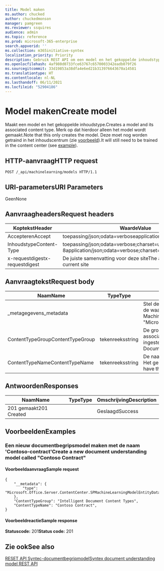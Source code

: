 ```yaml
---
title: Model maken
ms.author: chucked
author: chuckedmonson
manager: pamgreen
ms.reviewer: ssquires
audience: admin
ms.topic: reference
ms.prod: microsoft-365-enterprise
search.appverid: ''
ms.collection: m365initiative-syntex
localization_priority: Priority
description: Gebruik REST API om een model en het gekoppelde inhoudstype te maken.
ms.openlocfilehash: 4af980d0733fce63767c6570003342eadb079f26
ms.sourcegitcommit: 33d19853a38dfa4e6ed21b313976643670a14581
ms.translationtype: HT
ms.contentlocale: nl-NL
ms.lasthandoff: 06/11/2021
ms.locfileid: "52904186"
---
```

# <a name="create-model"></a><span data-ttu-id="14322-103">Model maken</span><span class="sxs-lookup"><span data-stu-id="14322-103">Create model</span></span>

<span data-ttu-id="14322-104">Maakt een model en het gekoppelde inhoudstype.</span><span class="sxs-lookup"><span data-stu-id="14322-104">Creates a model and its associated content type.</span></span> <span data-ttu-id="14322-105">Merk op dat hierdoor alleen het model wordt gemaakt.</span><span class="sxs-lookup"><span data-stu-id="14322-105">Note that this only creates the model.</span></span> <span data-ttu-id="14322-106">Deze moet nog worden getraind in het inhoudscentrum (zie [voorbeeld](rest-createmodel-method.md#examples)).</span><span class="sxs-lookup"><span data-stu-id="14322-106">It will still need to be trained in the content center (see [example](rest-createmodel-method.md#examples)).</span></span>

## <a name="http-request"></a><span data-ttu-id="14322-107">HTTP-aanvraag</span><span class="sxs-lookup"><span data-stu-id="14322-107">HTTP request</span></span>

```
POST /_api/machinelearning/models HTTP/1.1
```
## <a name="uri-parameters"></a><span data-ttu-id="14322-108">URI-parameters</span><span class="sxs-lookup"><span data-stu-id="14322-108">URI Parameters</span></span>

<span data-ttu-id="14322-109">Geen</span><span class="sxs-lookup"><span data-stu-id="14322-109">None</span></span>

## <a name="request-headers"></a><span data-ttu-id="14322-110">Aanvraagheaders</span><span class="sxs-lookup"><span data-stu-id="14322-110">Request headers</span></span>

| <span data-ttu-id="14322-111">Koptekst</span><span class="sxs-lookup"><span data-stu-id="14322-111">Header</span></span> | <span data-ttu-id="14322-112">Waarde</span><span class="sxs-lookup"><span data-stu-id="14322-112">Value</span></span> |
|--------|-------|
|<span data-ttu-id="14322-113">Accepteren</span><span class="sxs-lookup"><span data-stu-id="14322-113">Accept</span></span>|<span data-ttu-id="14322-114">toepassing/json;odata=verbose</span><span class="sxs-lookup"><span data-stu-id="14322-114">application/json;odata=verbose</span></span>|
|<span data-ttu-id="14322-115">Inhoudstype</span><span class="sxs-lookup"><span data-stu-id="14322-115">Content-Type</span></span>|<span data-ttu-id="14322-116">toepassing/json;odata=verbose;charset=utf-8</span><span class="sxs-lookup"><span data-stu-id="14322-116">application/json;odata=verbose;charset=utf-8</span></span>|
|<span data-ttu-id="14322-117">x-requestdigest</span><span class="sxs-lookup"><span data-stu-id="14322-117">x-requestdigest</span></span>|<span data-ttu-id="14322-118">De juiste samenvatting voor deze site</span><span class="sxs-lookup"><span data-stu-id="14322-118">The appropriate digest for current site</span></span>|

## <a name="request-body"></a><span data-ttu-id="14322-119">Aanvraagtekst</span><span class="sxs-lookup"><span data-stu-id="14322-119">Request body</span></span>

|<span data-ttu-id="14322-120">Naam</span><span class="sxs-lookup"><span data-stu-id="14322-120">Name</span></span>    |<span data-ttu-id="14322-121">Type</span><span class="sxs-lookup"><span data-stu-id="14322-121">Type</span></span>   |<span data-ttu-id="14322-122">Omschrijving</span><span class="sxs-lookup"><span data-stu-id="14322-122">Description</span></span> |
|--------|-------|------------|
|<span data-ttu-id="14322-123">_metagegevens</span><span class="sxs-lookup"><span data-stu-id="14322-123">_metadata</span></span>|  |<span data-ttu-id="14322-124">Stel de objectmeta in op de SPO.</span><span class="sxs-lookup"><span data-stu-id="14322-124">Set the object meta on the SPO.</span></span> <span data-ttu-id="14322-125">Gebruik altijd de waarde: {"type": "Microsoft.Office.Server.ContentCenter.SP MachineLearningModelEntityData"}.</span><span class="sxs-lookup"><span data-stu-id="14322-125">Always use the value: {"type": "Microsoft.Office.Server.ContentCenter.SPMachineLearningModelEntityData"}.</span></span> |
|<span data-ttu-id="14322-126">ContentTypeGroup</span><span class="sxs-lookup"><span data-stu-id="14322-126">ContentTypeGroup</span></span>|<span data-ttu-id="14322-127">tekenreeks</span><span class="sxs-lookup"><span data-stu-id="14322-127">string</span></span>|<span data-ttu-id="14322-128">De groep van het gekoppelde inhoudstype die aan het model is gekoppeld.</span><span class="sxs-lookup"><span data-stu-id="14322-128">The associated content type group associated with the model.</span></span> <span data-ttu-id="14322-129">Is standaard ingesteld op 'Intelligente documentinhoudtypen'.</span><span class="sxs-lookup"><span data-stu-id="14322-129">Defaulted to "Intelligent Document Content Types".</span></span>|
|<span data-ttu-id="14322-130">ContentTypeName</span><span class="sxs-lookup"><span data-stu-id="14322-130">ContentTypeName</span></span>|<span data-ttu-id="14322-131">tekenreeks</span><span class="sxs-lookup"><span data-stu-id="14322-131">string</span></span>|<span data-ttu-id="14322-132">De naam van het gekoppelde inhoudstype.</span><span class="sxs-lookup"><span data-stu-id="14322-132">The associated content type name.</span></span> <span data-ttu-id="14322-133">Het gemaakte modelbestand krijgt dezelfde naam.</span><span class="sxs-lookup"><span data-stu-id="14322-133">The created model file will have the same name.</span></span>|

## <a name="responses"></a><span data-ttu-id="14322-134">Antwoorden</span><span class="sxs-lookup"><span data-stu-id="14322-134">Responses</span></span>

| <span data-ttu-id="14322-135">Naam</span><span class="sxs-lookup"><span data-stu-id="14322-135">Name</span></span>   | <span data-ttu-id="14322-136">Type</span><span class="sxs-lookup"><span data-stu-id="14322-136">Type</span></span>  | <span data-ttu-id="14322-137">Omschrijving</span><span class="sxs-lookup"><span data-stu-id="14322-137">Description</span></span>|
|--------|-------|------------|
|<span data-ttu-id="14322-138">201 gemaakt</span><span class="sxs-lookup"><span data-stu-id="14322-138">201 Created</span></span>| |<span data-ttu-id="14322-139">Geslaagd</span><span class="sxs-lookup"><span data-stu-id="14322-139">Success</span></span>|

## <a name="examples"></a><span data-ttu-id="14322-140">Voorbeelden</span><span class="sxs-lookup"><span data-stu-id="14322-140">Examples</span></span>

### <a name="create-a-new-document-understanding-model-called-contoso-contract"></a><span data-ttu-id="14322-141">Een nieuw documentbegripsmodel maken met de naam 'Contoso-contract'</span><span class="sxs-lookup"><span data-stu-id="14322-141">Create a new document understanding model called "Contoso Contract"</span></span>

#### <a name="sample-request"></a><span data-ttu-id="14322-142">Voorbeeldaanvraag</span><span class="sxs-lookup"><span data-stu-id="14322-142">Sample request</span></span>

```
{
    "__metadata": {
        "type": "Microsoft.Office.Server.ContentCenter.SPMachineLearningModelEntityData"
    },
    "ContentTypeGroup": "Intelligent Document Content Types",
    "ContentTypeName": "Contoso Contract",
}
```

#### <a name="sample-response"></a><span data-ttu-id="14322-143">Voorbeeldreactie</span><span class="sxs-lookup"><span data-stu-id="14322-143">Sample response</span></span>

<span data-ttu-id="14322-144">**Statuscode:** 201</span><span class="sxs-lookup"><span data-stu-id="14322-144">**Status code:** 201</span></span>

## <a name="see-also"></a><span data-ttu-id="14322-145">Zie ook</span><span class="sxs-lookup"><span data-stu-id="14322-145">See also</span></span>

[<span data-ttu-id="14322-146">RESET API Syntec-documentbegripmodel</span><span class="sxs-lookup"><span data-stu-id="14322-146">Syntex document understanding model REST API</span></span>](syntex-model-rest-api.md)
